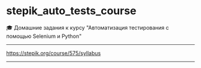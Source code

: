

# stepik_auto_tests_course



🎓 Домашние задания к курсу "Автоматизация тестирования с помощью Selenium и Python"

---


https://stepik.org/course/575/syllabus

---

